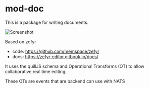 # mod-doc

This is a package for writing documents.

![Screenshot](https://raw.githubusercontent.com/memspace/zefyr/master/assets/zefyr-2.png)


Based on zefyr
- code: https://github.com/memspace/zefyr
- docs: https://zefyr-editor.gitbook.io/docs/

It uses the quillJS schema and Operational Transforms (OT) to allow collaborative real time editing.

These OTs are events that are backend can use with NATS



